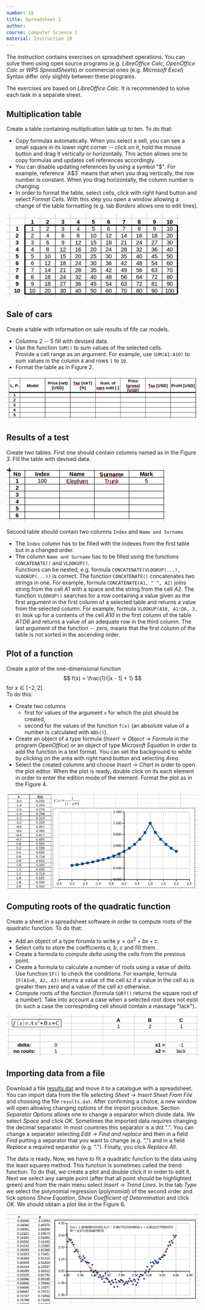 ```yaml
---
number: 10
title: Spreadsheet 1
author:
course: Computer Science 1
material: Instruction 10
---
```


The instruction contains exercises on spreadsheet operations.
You can solve them using open source programs (e.g. *LibreOffice Calc*, *OpenOffice Calc* or *WPS SpreadSheets*) or commercial ones (e.g. *Microsoft Excel*)
Syntax differ only slightly between these programs.

The exercises are based on *LibreOffice Calc*.
It is recommended to solve each task in a separate sheet.

## Multiplication table
Create a table containing multiplication table up to ten.
To do that:

- Copy formulas automatically.
When you select a sell, you can see a small square in its lower right corner -- click on it, hold the mouse button and drag it vertically or horizontally.
This action allows one to copy formulas and updates cell references accordingly.
- You can disable updating references by using a symbol "$".
For example, reference `A$3` means that when you drag vertically, the row number is constant. 
When you drag horizontally, the column number is changing.
- In order to format the table, select cells, click with right hand button and select *Format Cells*.
With this step you open a window allowing a change of the table formatting (e.g. tab *Borders* allows one to edit lines).

![Fig.1. Multiplication table.](figures/cs1/sheet_1.png "Multiplication table.")

## Sale of cars
Create a table with information on sale results of fife car models.

- Columns $2$ -- $5$ fill with devised data.
- Use the function `SUM()` to sum values of the selected cells.  
Provide a cell range as an argument.
For example, use `SUM(A1:A10)` to sum values in the column `A` and rows `1` to `10`.
- Format the table as in Figure 2.

![Fig.2. Table of car sales.](figures/cs1/sheet_2.png "Table of car sales.")

## Results of a test
Create two tables.
First one should contain columns named as in the Figure 3.
Fill the table with devised data.

![Rys.3. Results of a test.](figures/cs1/sheet_3.png "Results of a test.")

Second table should contain two columns `Index` and `Name and Surname`.

- The `Index` column has to be filled with the indexes from the first table but in a changed order.
- The column `Name and Surname` has to be filled using the functions `CONCATENATE()` and `VLOOKUP()`.  
Functions can be nested, e.g. formula `CONCATENATE(VLOOKUP(...), VLOOKUP(...))` is correct.
The function `CONCATENATE()` concatenates two strings in one.
For example, formula `CONCATENATE(A1, " ", A2)` joins string from the cell *A1* with a space and the string from the cell *A2*.
The function `VLOOKUP()` searches for a row containing a value given as the first argument in the first column of a selected table and returns a value from the selected column.
For example, formula `VLOOKUP(A10, A1:D6, 3, 0)` look up for a contents of the cell *A10* in the first column of the table *A1:D6* and returns a value of an adequate row in the third column.
The last argument of the function -- zero, means that the first column of the table is not sorted in the ascending order.


## Plot of a function
Create a plot of the one-dimensional function
$$
f(x) = \frac{1}{|x - 1| + 1}
$$
for $x \in [-2,2]$.  
To do this:

- Create two columns
    - first for values of the argument `x` for which the plot should be created,
    - second for the values of the function `f(x)` (an absolute value of a number is calculated with `ABS()`).
- Create an object of a type formula (*Insert* -> *Object* -> *Formula* in the program *OpenOffice*) or an object of type *Microsoft Equation* in order to add the function in a text format.
You can set the background to white by clicking on the area with right hand button and selecting *Area*.
- Select the created columns and choose *Insert* -> *Chart* in order to open the plot editor.
When the plot is ready, double click on its each element in order to enter the edition mode of the element.
Format the plot as in the Figure 4.

![Fig.4. Plot of the one-dimensional function.](figures/cs1/sheet_4.png "Plot of the one-dimensional function.")

## Computing roots of the quadratic function
Create a sheet in a spreadsheet software in order to compute roots of the quadratic function.
To do that:

- Add an object of a type forumla to write $y=ax^2+bx+c$.
- Select cells to store the coefficients $a$, $b$, $c$ and fill them.
- Create a formula to compute *delta* using the cells from the previous point.
- Create a formula to calculate a number of roots using a value of *delta*.
Use function `IF()` to check the conditions.
For example, formula `IF(A1>0, A2, A3)` returns a value of the cell `A2` if a value in the cell `A1` is greater then zero and a value of the cell `A3` otherwise.
- Compute roots of the function (formula `SQRT()` returns the square root of a number).
Take into account a case when a selected root does not exist (in such a case the correspnding cell should contain a massage "lack")..

![Fig.5. Roots of the quadratic function.](figures/cs1/sheet_5.png "Roots of the quadratic function.")

## Importing data from a file
Download a file [results.dat](data/cs1/results.dat) and move it to a catalogue with a spreadsheet.
You can import data from the file selecting *Sheet* -> *Insert Sheet From File* and choosing the file `results.dat`.
After confirming a choice, a new window will open allowing changing options of the import procedure.
Section *Separator Options* allows one to change a separator which divide data.
We select *Space* and click *OK*.
Sometimes the imported data requires changing the decimal separator.
In most countries this separator is a dot ".".
You can change a separator selecting *Edit* -> *Find and replace* and then in a field *Find* putting a separator that you want to change (e.g. ",") and in a field *Replace* a required separator (e.g. ".").
Finally, you click *Replace All*.

The data is ready.
Now, we have to fit a quadratic function to the data using the least squares method.
This function is sometimes called the trend function.
To do that, we create a plot and double click it in order to edit it.
Next we select any sample point (after that all point should be highlighted green) and from the main menu select *Insert* -> *Trend Lines*.
In the tab *Type* we select the polynomial regression (*polynomial*) of the second order and tick options *Show Equation*, *Show Coefficient of Determination* and click *OK*.
We should obtain a plot like in the Figure 6.

![Rys.6. Trend function.](figures/cs1/sheet_6.png "Trend function.")
